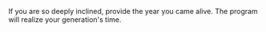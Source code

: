 If you are so deeply inclined, provide the year you came alive. The program will realize your generation's time. 